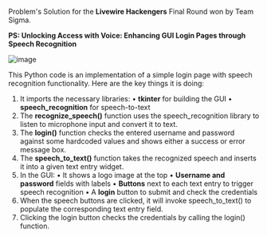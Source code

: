 Problem's Solution for the **Livewire Hackengers** Final Round won by Team Sigma.


**PS: Unlocking Access with Voice: Enhancing GUI Login Pages through Speech Recognition**

![image](https://github.com/Makarand-sdw/Livewire/assets/132384262/912b5d3d-f3dd-4361-aa30-f88a56375bd2)


This Python code is an implementation of a simple login page with speech recognition functionality. Here are the key things it is doing:
1.	It imports the necessary libraries:
•	**tkinter** for building the GUI
•	**speech_recognition** for speech-to-text
2.	The **recognize_speech()** function uses the speech_recognition library to listen to microphone input and convert it to text.
3.	The **login()** function checks the entered username and password against some hardcoded values and shows either a success or error message box.
4.	The **speech_to_text()** function takes the recognized speech and inserts it into a given text entry widget.
5.	In the GUI:
•	It shows a logo image at the top
•	**Username and password** fields with labels
•	**Buttons** next to each text entry to trigger speech recognition
•	A **login** button to submit and check the credentials
6.	When the speech buttons are clicked, it will invoke speech_to_text() to populate the corresponding text entry field.
7.	Clicking the login button checks the credentials by calling the login() function.

